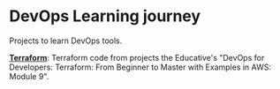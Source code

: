 # DevOps Learning journey

Projects to learn DevOps tools.

**[Terraform](https://github.com/ej838639/code/tree/main/terraform "Terraform projects folder")**: Terraform code from projects the Educative's "DevOps for Developers: Terraform: From Beginner to Master with Examples in AWS: Module 9".

